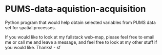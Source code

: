 # PUMS-data-aquistion-acquisition
Python program that would help obtain selected variables from PUMS data set for spatial processes.

If you would like to look at my fullstack web-map, please feel free to email me or call me and leave a message, and feel free to look at my other stuff if you would like. Thanks! - sf
